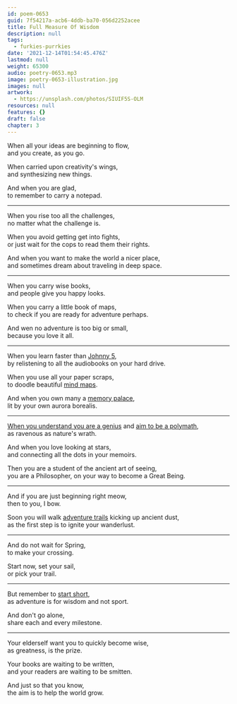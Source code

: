 ```yaml
---
id: poem-0653
guid: 7f54217a-acb6-4ddb-ba70-056d2252acee
title: Full Measure Of Wisdom
description: null
tags:
  - furkies-purrkies
date: '2021-12-14T01:54:45.476Z'
lastmod: null
weight: 65300
audio: poetry-0653.mp3
image: poetry-0653-illustration.jpg
images: null
artwork:
  - https://unsplash.com/photos/SIUIF5S-OLM
resources: null
features: {}
draft: false
chapter: 3
---
```


When all your ideas are beginning to flow,\
and you create, as you go.

When carried upon creativity's wings,\
and synthesizing new things.

And when you are glad,\
to remember to carry a notepad.

---

When you rise too all the challenges,\
no matter what the challenge is.

When you avoid getting get into fights,\
or just wait for the cops to read them their rights.

And when you want to make the world a nicer place,\
and sometimes dream about traveling in deep space.

---

When you carry wise books,\
and people give you happy looks.

When you carry a little book of maps,\
to check if you are ready for adventure perhaps.

And wen no adventure is too big or small,\
because you love it all.

---

When you learn faster than [Johnny 5](https://www.youtube.com/watch?v=WnTKllDbu5o),\
by relistening to all the audiobooks on your hard drive.

When you use all your paper scraps,\
to doodle beautiful [mind maps](https://www.youtube.com/watch?v=DdHG66opp5Y).

And when you own many a [memory palace](https://www.youtube.com/watch?v=PIbz_gKw0XY),\
lit by your own aurora borealis.

---

[When you understand you are a genius](https://www.youtube.com/watch?v=mQPEZdBTOeE) and [aim to be a polymath](https://www.youtube.com/watch?v=0wY0oTsQ9Lc),\
as ravenous as nature's wrath.

And when you love looking at stars,\
and connecting all the dots in your memoirs.

Then you are a student of the ancient art of seeing,\
you are a Philosopher, on your way to become a Great Being.

---

And if you are just beginning right meow,\
then to you, I bow.

Soon you will walk [adventure trails](https://www.youtube.com/watch?v=Ytk9jAkTuA4) kicking up ancient dust,\
as the first step is to ignite your wanderlust.

---

And do not wait for Spring,\
to make your crossing.

Start now, set your sail,\
or pick your trail.

---

But remember to [start short](https://www.youtube.com/watch?v=68jy3_ABvRo),\
as adventure is for wisdom and not sport.

And don't go alone,\
share each and every milestone.

---

Your elderself want you to quickly become wise,\
as greatness, is the prize.

Your books are waiting to be written,\
and your readers are waiting to be smitten.

And just so that you know,\
the aim is to help the world grow.
